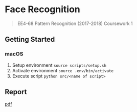 # Face Recognition

> EE4-68 Pattern Recognition (2017-2018) Coursework 1

## Getting Started

### macOS

1. Setup environment `source scripts/setup.sh`
2. Activate environment `source .env/bin/activate`
3. Execute script `python src/<name of script>`

## Report

[pdf](Report.pdf)